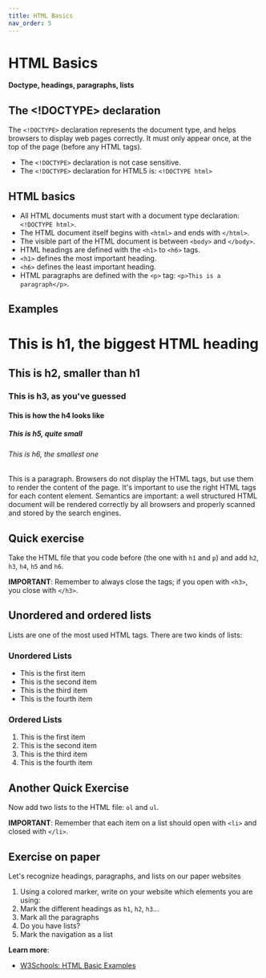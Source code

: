 ```yaml
---
title: HTML Basics
nav_order: 5
---
```


# HTML Basics

**Doctype, headings, paragraphs, lists**

## The <!DOCTYPE> declaration

The `<!DOCTYPE>` declaration represents the document type, and helps browsers to display web pages correctly. It must
only appear once, at the top of the page (before any HTML tags).

- The `<!DOCTYPE>` declaration is not case sensitive.
- The `<!DOCTYPE>` declaration for HTML5 is: `<!DOCTYPE html>`

## HTML basics

- All HTML documents must start with a document type declaration: `<!DOCTYPE html>`.
- The HTML document itself begins with `<html>` and ends with `</html>`.
- The visible part of the HTML document is between `<body>` and `</body>`.
- HTML headings are defined with the `<h1>` to `<h6>` tags.
- `<h1>` defines the most important heading.
- `<h6>` defines the least important heading.
- HTML paragraphs are defined with the `<p>` tag: `<p>This is a paragraph</p>`.

## Examples

<h1>This is h1, the biggest HTML heading</h1>
<h2>This is h2, smaller than h1</h2>
<h3>This is h3, as you've guessed</h3>
<h4>This is how the h4 looks like</h4>
<h5>This is h5, quite small</h5>
<h6>This is h6, the smallest one</h6>
<p>This is a paragraph. Browsers do not display the HTML tags, but use them to render the content of the page. It's
important to use the right HTML tags for each content element. Semantics are important: a well structured HTML document
will be rendered correctly by all browsers and properly scanned and stored by the search engines.</p>

## Quick exercise

Take the HTML file that you code before (the one with `h1` and `p`) and add `h2`, `h3`, `h4`, `h5` and `h6`.

**IMPORTANT**: Remember to always close the tags; if you open with `<h3>`, you close with `</h3>`.

## Unordered and ordered lists

Lists are one of the most used HTML tags. There are two kinds of lists:

### Unordered Lists

<ul>
    <li>This is the first item</li>
    <li>This is the second item</li>
    <li>This is the third item</li>
    <li>This is the fourth item</li>
</ul>

### Ordered Lists

<ol>
    <li>This is the first item</li>
    <li>This is the second item</li>
    <li>This is the third item</li>
    <li>This is the fourth item</li>
</ol>

## Another Quick Exercise

Now add two lists to the HTML file: `ol` and `ul`.

**IMPORTANT**: Remember that each item on a list should open with `<li>` and closed with `</li>`.

## Exercise on paper

Let's recognize headings, paragraphs, and lists on our paper websites

1. Using a colored marker, write on your website which elements you are using:
2. Mark the different headings as `h1`, `h2`, `h3`...
3. Mark all the paragraphs
4. Do you have lists?
5. Mark the navigation as a list

**Learn more**:

- [W3Schools: HTML Basic Examples](https://www.w3schools.com/html/html_basic.asp)
